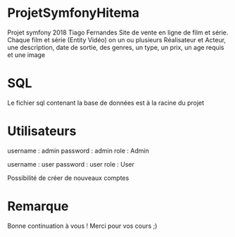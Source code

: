 # ProjetSymfonyHitema
Projet symfony 2018 Tiago Fernandes
Site de vente en ligne de film et série. Chaque film et série (Entity Vidéo) on un ou plusieurs Réalisateur et Acteur, une description, date de sortie, des genres, un type, un prix, un age requis et une image

# SQL
Le fichier sql contenant la base de données est à la racine du projet

# Utilisateurs
username : admin
password : admin
role : Admin

username : user
password : user
role : User

Possibilité de créer de nouveaux comptes

# Remarque
Bonne continuation à vous ! Merci pour vos cours ;)
